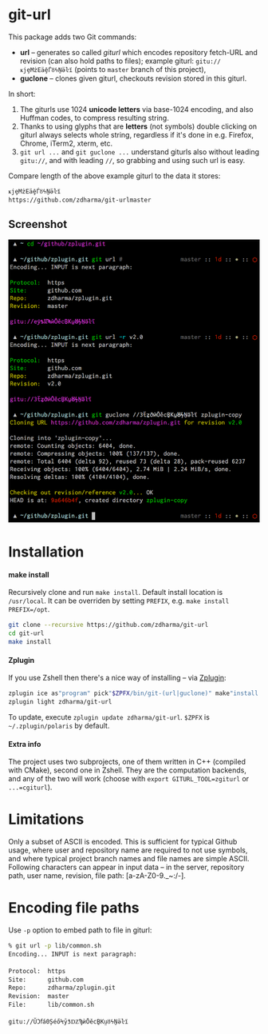 # git-url

This package adds two Git commands:
 - **url** – generates so called *giturl* which encodes repository fetch-URL and revision
   (can also hold paths to files); example giturl: `gitu://ҝjȩMżEäḝЃȣϟṈӛŀї` (points to
   `master` branch of this project),
 - **guclone** – clones given giturl, checkouts revision stored in this giturl.

In short:
 1. The giturls use 1024 **unicode letters** via base-1024 encoding, and also Huffman codes,
    to compress resulting string.
 2. Thanks to using glyphs that are **letters** (not symbols) double clicking on giturl always
    selects whole string, regardless if it's done in e.g.  Firefox, Chrome, iTerm2, xterm, etc.
 3. `git url ...` and `git guclone ...` understand giturls also without leading `gitu://`, and
    with leading `//`, so grabbing and using such url is easy.

Compare length of the above example giturl to the data it stores:

```
ҝjȩMżEäḝЃȣϟṈӛŀї
https://github.com/zdharma/git-urlmaster
```

## Screenshot

![Screenshot](https://raw.githubusercontent.com/zdharma/git-url/images/git-url.png)

# Installation

#### make install

Recursively clone and run `make install`. Default install location is `/usr/local`. It
can be overriden by setting `PREFIX`, e.g. `make install PREFIX=/opt`.

```sh
git clone --recursive https://github.com/zdharma/git-url
cd git-url
make install
```

#### Zplugin

If you use Zshell then there's a nice way of installing – via [Zplugin](https://github.com/zdharma/zplugin):

```zsh
zplugin ice as"program" pick"$ZPFX/bin/git-(url|guclone)" make"install PREFIX=$ZPFX"
zplugin light zdharma/git-url
```

To update, execute `zplugin update zdharma/git-url`. `$ZPFX` is `~/.zplugin/polaris` by default.

#### Extra info

The project uses two subprojects, one of them written in C++ (compiled with CMake), second
one in Zshell. They are the computation backends, and any of the two will work (choose with
`export GITURL_TOOL=zgiturl` or `...=cgiturl`).

# Limitations

Only a subset of ASCII is encoded. This is sufficient for typical Github usage, where user and
repository name are required to not use symbols, and where typical project branch names and
file names are simple ASCII. Following characters can appear in input data – in the server,
repository path, user name, revision, file path: [a-zA-Z0-9._~:/-].

# Encoding file paths

Use `-p` option to embed path to file in giturl:

```sh
% git url -p lib/common.sh
Encoding... INPUT is next paragraph:

Protocol:  https
Site:      github.com
Repo:      zdharma/zplugin.git
Revision:  master
File:      lib/common.sh

gitu://ŬϽẝá0ȘéőϞȳƾǱϠѝŌěcḆΚṳȣϟṈӛŀї
```
